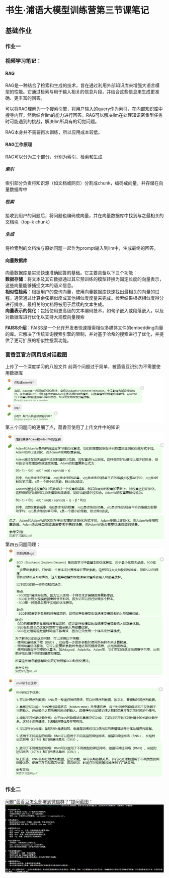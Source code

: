 # 书生·浦语大模型训练营第三节课笔记
## 基础作业
### 作业一
### 视频学习笔记：  
#### RAG
RAG是一种结合了检索和生成的技术，旨在通过利用外部知识库来增强大语言模型的性能。它通过检索与用于输入相关的信息片段，并结合这些信息来生成更准确、更丰富的回答。  

可以将RAG理解为一个搜索引擎，将用户输入的query作为索引，在内部知识库中搜寻内容，然后结合llm的能力进行回答。RAG可以解决llm在处理知识密集型任务时可能遇到的挑战，解决llm所具有的幻觉问题。  

RAG本身并不需要再次训练，所以应用成本较低。
#### RAG工作原理
RAG可以分为三个部分，分别为索引、检索和生成
##### 索引
索引部分负责将知识源（如文档或网页）分割成chunk，编码成向量，并存储在向量数据库中
##### 检索
接收到用户的问题后，将问题也编码成向量，并在向量数据库中找到与之最相关的文档块（top-k chunk）
##### 生成
将检索到的文档块与原始问题一起作为prompt输入到llm中，生成最终的回答。
#### 向量数据库
向量数据库是实现快速准确回答的基础。它主要具备以下三个功能：  
**数据存储**：将文本及其它数据通过其它预训练的模型转换为固定长度的向量表示，这些向量能够捕捉文本的语义信息。  
**相似性检索**：根据用户的查询向量，使用向量数据库快速找出最相关的向量的过程。通常通过计算余弦相似度或其他相似度度量来完成。检索结果根据相似度得分进行排序，最相关的文档将被用于后续的文本生成。  
**向量表示的优化**：包括使用更高级的文本编码技术，如句子嵌入或段落嵌入，以及对数据库进行优化以支持大规模向量搜索  

**FAISS介绍**：FAISS是一个允许开发者快速搜索相似多媒体文件的embedding向量的库。它解决了传统查询搜索引擎的限制，并对基于哈希的搜索进行了优化，并提供了更可扩展的相似性搜索功能。

### 茴香豆官方网页版对话截图
上传了一个深度学习的八股文件
前两个问题过于简单，被茴香豆识别为不需要使用数据库
![alt text](image-7.png)
第三个问题问的更细了点，茴香豆使用了上传文件中的知识
![alt text](image-8.png)
![alt text](image-9.png)
第四五问题同理：
![alt text](image-10.png)
![alt text](image-11.png)
![alt text](image-12.png)
![alt text](image-13.png)
### 作业二
问题"茴香豆怎么部署到微信群？"提问截图：
![alt text](image-3.png)